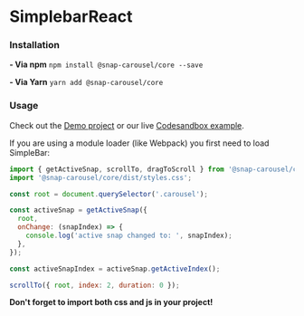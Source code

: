 # SimplebarReact

### Installation

**- Via npm**
`npm install @snap-carousel/core --save`

**- Via Yarn**
`yarn add @snap-carousel/core`

### Usage

Check out the [Demo project](https://github.com/Grsmto/simplebar/blob/master/examples/react/src/App.js) or our live [Codesandbox example](https://codesandbox.io/s/simplebar-react-gwgyw).

If you are using a module loader (like Webpack) you first need to load SimpleBar:

```js
import { getActiveSnap, scrollTo, dragToScroll } from '@snap-carousel/core';
import '@snap-carousel/core/dist/styles.css';

const root = document.querySelector('.carousel');

const activeSnap = getActiveSnap({
  root,
  onChange: (snapIndex) => {
    console.log('active snap changed to: ', snapIndex);
  },
});

const activeSnapIndex = activeSnap.getActiveIndex();

scrollTo({ root, index: 2, duration: 0 });
```

**Don't forget to import both css and js in your project!**
